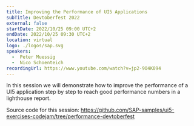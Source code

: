 ```yaml
---
title: Improving the Performance of UI5 Applications
subTitle: Devtoberfest 2022
external: false
startDate: 2022/10/25 09:00 UTC+2
endDate: 2022/10/25 09:30 UTC+2
location: virtual
logo: ./logos/sap.svg
speakers:
  -  Peter Muessig
  -  Nico Schoenteich
recordingUrl: https://www.youtube.com/watch?v=jp2-9O4K094
---
```

In this session we will demonstrate how to improve the performance of a UI5 application step by step to reach good performance numbers in a lighthouse report.

Source code for this session: https://github.com/SAP-samples/ui5-exercises-codejam/tree/performance-devtoberfest

